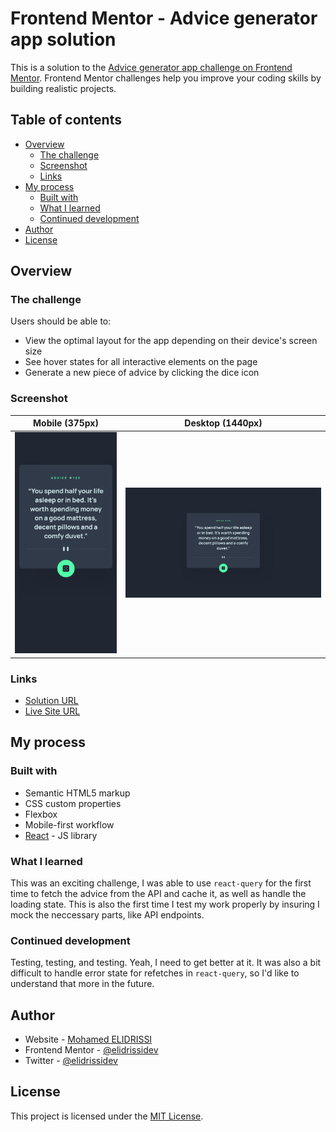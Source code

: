 # Frontend Mentor - Advice generator app solution

This is a solution to the [Advice generator app challenge on Frontend Mentor](https://www.frontendmentor.io/challenges/advice-generator-app-QdUG-13db). Frontend Mentor challenges help you improve your coding skills by building realistic projects.

## Table of contents

- [Overview](#overview)
  - [The challenge](#the-challenge)
  - [Screenshot](#screenshot)
  - [Links](#links)
- [My process](#my-process)
  - [Built with](#built-with)
  - [What I learned](#what-i-learned)
  - [Continued development](#continued-development)
- [Author](#author)
- [License](#license)

## Overview

### The challenge

Users should be able to:

- View the optimal layout for the app depending on their device's screen size
- See hover states for all interactive elements on the page
- Generate a new piece of advice by clicking the dice icon

### Screenshot

| Mobile (375px) | Desktop (1440px) |
| --- | --- |
| ![Mobile](./screenshot-mobile.png) | ![Desktop](./screenshot-desktop.png) |

### Links

- [Solution URL](https://www.frontendmentor.io/solutions/advice-generator-app-with-react-and-reactquery-includes-tests-WJpkEqmuA)
- [Live Site URL](https://advice-generator-app-elidrissidev.vercel.app)

## My process

### Built with

- Semantic HTML5 markup
- CSS custom properties
- Flexbox
- Mobile-first workflow
- [React](https://reactjs.org/) - JS library

### What I learned

This was an exciting challenge, I was able to use `react-query` for the first time to fetch the advice from the API and cache it, as well as handle the loading state. This is also the first time I test my work properly by insuring I mock the neccessary parts, like API endpoints.

### Continued development

Testing, testing, and testing. Yeah, I need to get better at it. It was also a bit difficult to handle error state for refetches in `react-query`, so I'd like to understand that more in the future.

## Author

- Website - [Mohamed ELIDRISSI](https://elidrissi.dev)
- Frontend Mentor - [@elidrissidev](https://www.frontendmentor.io/profile/elidrissidev)
- Twitter - [@elidrissidev](https://www.twitter.com/elidrissidev)

## License

This project is licensed under the [MIT License](LICENSE).
